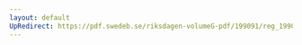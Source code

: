 ```yaml
---
layout: default
UpRedirect: https://pdf.swedeb.se/riksdagen-volumeG-pdf/199091/reg_199091/reg_199091_0194.pdf
---
```

